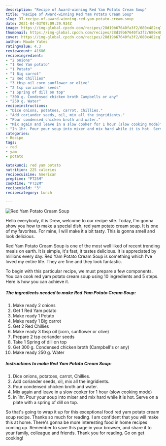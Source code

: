 ```yaml
---
description: "Recipe of Award-winning Red Yam Potato Cream Soup"
title: "Recipe of Award-winning Red Yam Potato Cream Soup"
slug: 37-recipe-of-award-winning-red-yam-potato-cream-soup
date: 2021-04-03T07:09:29.934Z
image: https://img-global.cpcdn.com/recipes/28d19b67640fa3f2/680x482cq70/red-yam-potato-cream-soup-recipe-main-photo.jpg
thumbnail: https://img-global.cpcdn.com/recipes/28d19b67640fa3f2/680x482cq70/red-yam-potato-cream-soup-recipe-main-photo.jpg
cover: https://img-global.cpcdn.com/recipes/28d19b67640fa3f2/680x482cq70/red-yam-potato-cream-soup-recipe-main-photo.jpg
author: Maude Yates
ratingvalue: 4.3
reviewcount: 41686
recipeingredient:
- "2 onions"
- "1 Red Yam potato"
- "1 Potato"
- "1 Big carrot"
- "2 Red Chillies"
- "3 tbsp oil corn sunflower or olive"
- "2 tsp coriander seeds"
- "1 Spring of dill on top"
- "300 g. Condensed chicken broth Campbells or any"
- "250 g. Water"
recipeinstructions:
- "Dice onions, potatoes, carrot, Chillies."
- "Add coriander seeds, oil, mix all the ingridients."
- "Pour condensed chicken broth and water."
- "Mix again and leave in a slow cooker for 1 hour (slow cooking mode)"
- "In 1hr. Pour your soup into mixer and mix hard while it is hot. Serve on a plate with a spring of dill on top."
categories:
- Recipe
tags:
- red
- yam
- potato

katakunci: red yam potato 
nutrition: 225 calories
recipecuisine: American
preptime: "PT25M"
cooktime: "PT32M"
recipeyield: "3"
recipecategory: Lunch

---
```



![Red Yam Potato Cream Soup](https://img-global.cpcdn.com/recipes/28d19b67640fa3f2/680x482cq70/red-yam-potato-cream-soup-recipe-main-photo.jpg)

Hello everybody, it is Drew, welcome to our recipe site. Today, I'm gonna show you how to make a special dish, red yam potato cream soup. It is one of my favorites. For mine, I will make it a bit tasty. This is gonna smell and look delicious.

Red Yam Potato Cream Soup is one of the most well liked of recent trending meals on earth. It is simple, it's fast, it tastes delicious. It is appreciated by millions every day. Red Yam Potato Cream Soup is something which I've loved my entire life. They are fine and they look fantastic.




To begin with this particular recipe, we must prepare a few components. You can cook red yam potato cream soup using 10 ingredients and 5 steps. Here is how you can achieve it.

<!--inarticleads1-->

##### The ingredients needed to make Red Yam Potato Cream Soup:

1. Make ready 2 onions
1. Get 1 Red Yam potato
1. Make ready 1 Potato
1. Make ready 1 Big carrot
1. Get 2 Red Chillies
1. Make ready 3 tbsp oil (corn, sunflower or olive)
1. Prepare 2 tsp coriander seeds
1. Take 1 Spring of dill on top
1. Get 300 g. Condensed chicken broth (Campbell&#39;s or any)
1. Make ready 250 g. Water




<!--inarticleads2-->

##### Instructions to make Red Yam Potato Cream Soup:

1. Dice onions, potatoes, carrot, Chillies.
1. Add coriander seeds, oil, mix all the ingridients.
1. Pour condensed chicken broth and water.
1. Mix again and leave in a slow cooker for 1 hour (slow cooking mode)
1. In 1hr. Pour your soup into mixer and mix hard while it is hot. Serve on a plate with a spring of dill on top.




So that's going to wrap it up for this exceptional food red yam potato cream soup recipe. Thanks so much for reading. I am confident that you will make this at home. There's gonna be more interesting food in home recipes coming up. Remember to save this page in your browser, and share it to your family, colleague and friends. Thank you for reading. Go on get cooking!
